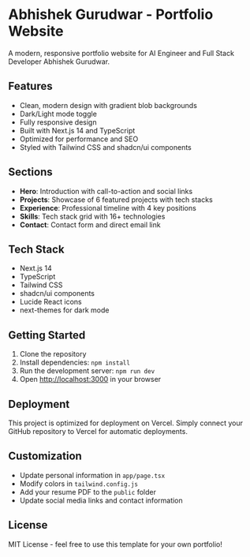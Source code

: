 # Abhishek Gurudwar - Portfolio Website

A modern, responsive portfolio website for AI Engineer and Full Stack Developer Abhishek Gurudwar.

## Features

- Clean, modern design with gradient blob backgrounds
- Dark/Light mode toggle
- Fully responsive design
- Built with Next.js 14 and TypeScript
- Optimized for performance and SEO
- Styled with Tailwind CSS and shadcn/ui components

## Sections

- **Hero**: Introduction with call-to-action and social links
- **Projects**: Showcase of 6 featured projects with tech stacks
- **Experience**: Professional timeline with 4 key positions
- **Skills**: Tech stack grid with 16+ technologies
- **Contact**: Contact form and direct email link

## Tech Stack

- Next.js 14
- TypeScript
- Tailwind CSS
- shadcn/ui components
- Lucide React icons
- next-themes for dark mode

## Getting Started

1. Clone the repository
2. Install dependencies: `npm install`
3. Run the development server: `npm run dev`
4. Open [http://localhost:3000](http://localhost:3000) in your browser

## Deployment

This project is optimized for deployment on Vercel. Simply connect your GitHub repository to Vercel for automatic deployments.

## Customization

- Update personal information in `app/page.tsx`
- Modify colors in `tailwind.config.js`
- Add your resume PDF to the `public` folder
- Update social media links and contact information

## License

MIT License - feel free to use this template for your own portfolio!

